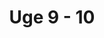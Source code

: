 ---
title: "Uge 9 - 10"
summary: "Læringsmål og læringsplan"
ShowReadingTime: false
ShowWordCount: false
ShowRssButtonInSectionTermList: false
weight: 20
---
